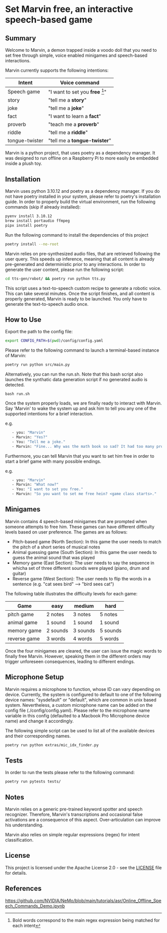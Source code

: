 # Set Marvin free, an interactive speech-based game

## Summary

Welcome to Marvin, a demon trapped inside a voodo doll that you need to set free through simple, voice enabled minigames and speech-based interactions.

Marvin currently supports the following intentions:

| Intent         | Voice command                       |
|----------------|-------------------------------------|
| Speech game    | "I want to set you **free** [^1]"   |
| story          | "tell me a **story**"               |
| joke           | "tell me a **joke**"                |
| fact           | "I want to learn a **fact**"        |
| proverb        | "teach me a **proverb**"            |
| riddle         | "tell me a **riddle**"              |
| tongue-twister | "tell me a **tongue-twister**"      |

[^1]: Bold words correspond to the main regex expression being matched for each intent

Marvin is a python project, that uses poetry as a dependency manager. It was designed to run offline on a Raspberry Pi to more easily be embedded inside a plush toy.

## Installation

Marvin uses python 3.10.12 and poetry as a dependency manager. If you do not have poetry installed in your system, please refer to poetry's installation guide. In order to properly build the virtual environment, run the following commands (skip if already installed):

```sh
pyenv install 3.10.12
brew install portaudio ffmpeg
pipx install poetry
```
Run the following command to install the dependencies of this project

```sh
poetry install --no-root
```

Marvin relies on pre-synthesized audio files, that are retrieved following the user query. This speeds up inference, meaning that all content is already pre-generated and deterministic prior to any interactions. In order to generate the user content, please run the following script:

```sh
cd tts-gen/robot/ && poetry run python tts.py
```
This script uses a text-to-speech custom recipe to generate a robotic voice. This can take several minutes. Once the script finishes, and all content is properly generated, Marvin is ready to be launched. You only have to generate the text-to-speech audio once.

## How to Use

Export the path to the config file:

```sh
export CONFIG_PATH=$(pwd)/config/config.yaml
```

Please refer to the following command to launch a terminal-based instance of Marvin:

```sh
poetry run python src/main.py
```

Alternatively, you can run the run.sh. Note that this bash script also launches the synthatic data generation script if no generated audio is detected.

```
bash run.sh
```

Once the system properly loads, we are finally ready to interact with Marvin. Say 'Marvin' to wake the system up and ask him to tell you any one of the supported intentions for a brief interaction.

e.g.
```sh
   - you: "Marvin"
   - Marvin: "Yes?"
   - You: "Tell me a joke."
   - Marvin: "Fine... Why was the math book so sad? It had too many problems."
```

Furthermore, you can tell Marvin that you want to set him free in order to start a brief game with many possible endings.

e.g.
```sh
   - you: "Marvin"
   - Marvin: "What now?"
   - You: "I want to set you free."
   - Marvin: "So you want to set me free hein? <game class starts>."
```

## Minigames

Marvin contains 4 speech-based minigames that are prompted when someone attempts to free him. These games can have different difficulty levels based on user preference. The games are as follows:

- Pitch-based game (North Section): In this game the user needs to match the pitch of a short series of musical notes
- Animal guessing game (South Section): In this game the user needs to guess the animal sound that was played
- Memory game (East Section): The user needs to say the sequence in whicha set of three different sounds were played (piano, drum and guitar)
- Reverse game (West Section): The user needs to flip the words in a sentence (e.g. "cat sees bird" --> "bird sees cat")

The following table illustrates the difficulty levels for each game:

| Game       | easy   | medium | hard   |
|------------|--------|--------|--------|
|pitch game  |2 notes |3 notes |5 notes |
|animal game |1 sound |1 sound |1 sound |
|memory game |2 sounds|3 sounds|5 sounds|
|reverse game|3 words |4 words |5 words |

Once the four minigames are cleared, the user can issue the magic words to finally free Marvin. However, speaking them in the different orders may trigger unforeseen consequences, leading to different endings.

## Microphone Setup

Marvin requires a microphone to function, whose ID can vary depending on device. Currently, the system is configured to default to one of the following device names: "sysdefault" or "default", which are common in unix based system. Nevertheless, a custom microphone name can be added on the config file (./config/config.yaml). Please refer to the microphone name variable in this config (defaulted to a Macbook Pro Microphone device name) and change it accordingly.

The following simple script can be used to list all of the available devices and their corresponding names.

```sh
poetry run python extras/mic_idx_finder.py
```

## Tests

In order to run the tests please refer to the following command:

```sh
poetry run pytests tests/
```

## Notes

Marvin relies on a generic pre-trained keyword spotter and speech recognizer. Therefore, Marvin's transcriptions and occasional false activations are a consequence of this aspect. Over-articulation can improve his understanding.

Marvin also relies on simple regular expressions (regex) for intent classification.

## License

This project is licensed under the Apache License 2.0 - see the [LICENSE](LICENSE) file for details.

## References

https://github.com/NVIDIA/NeMo/blob/main/tutorials/asr/Online_Offline_Speech_Commands_Demo.ipynb
